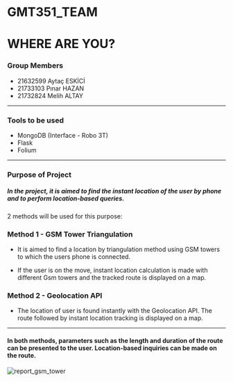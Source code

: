 # GMT351_TEAM
# WHERE ARE YOU?

### Group Members
- 21632599 Aytaç ESKİCİ
- 21733103 Pınar HAZAN
- 21732824 Melih ALTAY

------------

### Tools to be used
- MongoDB (Interface - Robo 3T)
- Flask
- Folium

------------


### Purpose of Project
##### In the project, it is aimed to find the instant location of the user by phone and to perform location-based queries.
 2 methods will be used for this purpose:

### Method 1 - GSM Tower Triangulation
- It is aimed to find a location by triangulation method using GSM towers to which the users phone is connected.

- If the user is on the move, instant location calculation is made with different Gsm towers and the tracked route is displayed on a map.

### Method 2 - Geolocation API
- The location of user is found instantly with the Geolocation API. The route followed by instant location tracking is displayed on a map.


------------

#### In both methods, parameters such as the length and duration of the route can be presented to the user. Location-based inquiries can be made on the route.


![report_gsm_tower](https://user-images.githubusercontent.com/54750837/103308478-963fb380-4a23-11eb-8157-ba0f71b16d74.png)
